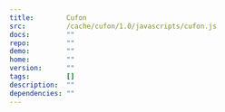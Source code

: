 ```yaml
---
title:        Cufon
src:          /cache/cufon/1.0/javascripts/cufon.js
docs:         ""
repo:         ""
demo:         ""
home:         ""
version:      ""
tags:         []
description:  ""
dependencies: ""
---
```


